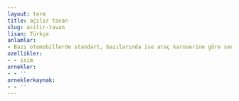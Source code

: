 ```yaml
---
layout: term
title: açılır tavan
slug: acilir-tavan
lisan: Türkçe
anlamlar:
- Bazı otomobillerde standart, bazılarında ise araç karoserine göre seçmeli olarak sunulan, tavanın açılır kapanır olmasını sağlayan düzenek
ozellikler:
- - isim
ornekler:
- - ''
orneklerkaynak:
- - ''
---
```

